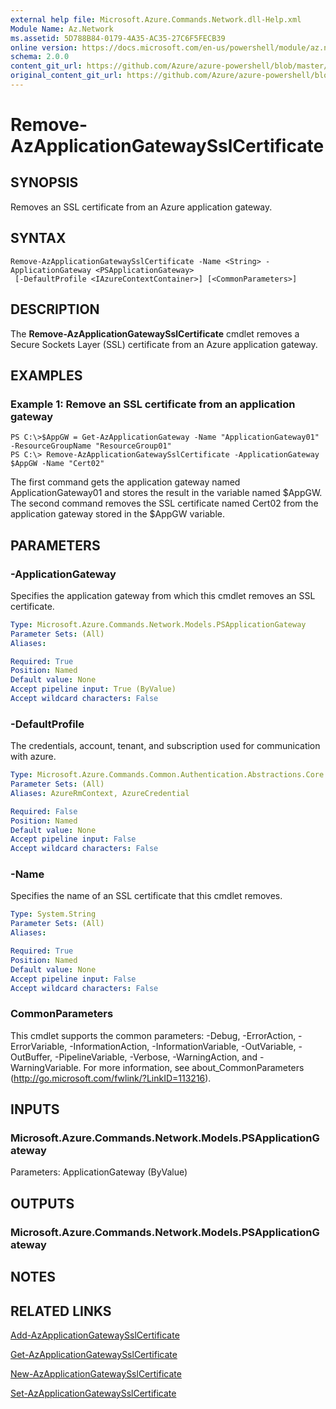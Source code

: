 ```yaml
---
external help file: Microsoft.Azure.Commands.Network.dll-Help.xml
Module Name: Az.Network
ms.assetid: 5D788B84-0179-4A35-AC35-27C6F5FECB39
online version: https://docs.microsoft.com/en-us/powershell/module/az.network/remove-azapplicationgatewaysslcertificate
schema: 2.0.0
content_git_url: https://github.com/Azure/azure-powershell/blob/master/src/ResourceManager/Network/Commands.Network/help/Remove-AzApplicationGatewaySslCertificate.md
original_content_git_url: https://github.com/Azure/azure-powershell/blob/master/src/ResourceManager/Network/Commands.Network/help/Remove-AzApplicationGatewaySslCertificate.md
---
```


# Remove-AzApplicationGatewaySslCertificate

## SYNOPSIS
Removes an SSL certificate from an Azure application gateway.

## SYNTAX

```
Remove-AzApplicationGatewaySslCertificate -Name <String> -ApplicationGateway <PSApplicationGateway>
 [-DefaultProfile <IAzureContextContainer>] [<CommonParameters>]
```

## DESCRIPTION
The **Remove-AzApplicationGatewaySslCertificate** cmdlet removes a Secure Sockets Layer (SSL) certificate from an Azure application gateway.

## EXAMPLES

### Example 1: Remove an SSL certificate from an application gateway
```
PS C:\>$AppGW = Get-AzApplicationGateway -Name "ApplicationGateway01" -ResourceGroupName "ResourceGroup01"
PS C:\> Remove-AzApplicationGatewaySslCertificate -ApplicationGateway $AppGW -Name "Cert02"
```

The first command gets the application gateway named ApplicationGateway01 and stores the result in the variable named $AppGW.
The second command removes the SSL certificate named Cert02 from the application gateway stored in the $AppGW variable.

## PARAMETERS

### -ApplicationGateway
Specifies the application gateway from which this cmdlet removes an SSL certificate.

```yaml
Type: Microsoft.Azure.Commands.Network.Models.PSApplicationGateway
Parameter Sets: (All)
Aliases:

Required: True
Position: Named
Default value: None
Accept pipeline input: True (ByValue)
Accept wildcard characters: False
```

### -DefaultProfile
The credentials, account, tenant, and subscription used for communication with azure.

```yaml
Type: Microsoft.Azure.Commands.Common.Authentication.Abstractions.Core.IAzureContextContainer
Parameter Sets: (All)
Aliases: AzureRmContext, AzureCredential

Required: False
Position: Named
Default value: None
Accept pipeline input: False
Accept wildcard characters: False
```

### -Name
Specifies the name of an SSL certificate that this cmdlet removes.

```yaml
Type: System.String
Parameter Sets: (All)
Aliases:

Required: True
Position: Named
Default value: None
Accept pipeline input: False
Accept wildcard characters: False
```

### CommonParameters
This cmdlet supports the common parameters: -Debug, -ErrorAction, -ErrorVariable, -InformationAction, -InformationVariable, -OutVariable, -OutBuffer, -PipelineVariable, -Verbose, -WarningAction, and -WarningVariable. For more information, see about_CommonParameters (http://go.microsoft.com/fwlink/?LinkID=113216).

## INPUTS

### Microsoft.Azure.Commands.Network.Models.PSApplicationGateway
Parameters: ApplicationGateway (ByValue)

## OUTPUTS

### Microsoft.Azure.Commands.Network.Models.PSApplicationGateway

## NOTES

## RELATED LINKS

[Add-AzApplicationGatewaySslCertificate](./Add-AzApplicationGatewaySslCertificate.md)

[Get-AzApplicationGatewaySslCertificate](./Get-AzApplicationGatewaySslCertificate.md)

[New-AzApplicationGatewaySslCertificate](./New-AzApplicationGatewaySslCertificate.md)

[Set-AzApplicationGatewaySslCertificate](./Set-AzApplicationGatewaySslCertificate.md)


